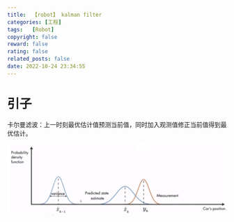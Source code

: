 ```yaml
---
title:  【robot】 kalman filter
categories: [工程]
tags:   [Robot]
copyright: false
reward: false
rating: false
related_posts: false
date: 2022-10-24 23:34:55
---
```


# 引子
卡尔曼滤波：上一时刻最优估计值预测当前值，同时加入观测值修正当前值得到最优估计。



![](/images/posts/robot/kalman_filter/kalman_filter.png)